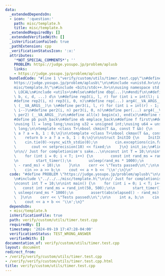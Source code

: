 ```yaml
---
data:
  _extendedDependsOn:
  - icon: ':question:'
    path: misc/template.h
    title: misc/template.h
  _extendedRequiredBy: []
  _extendedVerifiedWith: []
  _isVerificationFailed: true
  _pathExtension: cpp
  _verificationStatusIcon: ':x:'
  attributes:
    '*NOT_SPECIAL_COMMENTS*': ''
    PROBLEM: https://judge.yosupo.jp/problem/aplusb
    links:
    - https://judge.yosupo.jp/problem/aplusb
  bundledCode: "#line 1 \"verify/custom/utils/timer.test.cpp\"\n#define PROBLEM \"\
    https://judge.yosupo.jp/problem/aplusb\"\n\n#include <unistd.h>\n\n#line 1 \"\
    misc/template.h\"\n#include <bits/stdc++.h>\n\nusing namespace std;\n\n#ifdef\
    \ LOCAL\n#include <utils>\n#else\n#define dbg(...)\n#endif\n\n#define arg4(a,\
    \ b, c, d, ...) d\n \n#define rep3(i, l, r) for (int i = int(l); i < int(r); i++)\n\
    #define rep2(i, n) rep3(i, 0, n)\n#define rep(...) arg4(__VA_ARGS__, rep3, rep2)\
    \ (__VA_ARGS__)\n \n#define per3(i, l, r) for (int i = int(r) - 1; i >= int(l);\
    \ i--)\n#define per2(i, n) per3(i, 0, n)\n#define per(...) arg4(__VA_ARGS__, per3,\
    \ per2) (__VA_ARGS__)\n\n#define all(x) begin(x), end(x)\n#define sz(x) int(size(x))\n\
    #define pb push_back\n#define eb emplace_back\n#define f first\n#define s second\n\
    \nusing ll = long long;\nusing u32 = unsigned int;\nusing u64 = unsigned long\
    \ long;\n\ntemplate <class T>\nbool ckmin(T &a, const T &b) {\n    return b <\
    \ a ? a = b, 1 : 0;\n}\n\ntemplate <class T>\nbool ckmax(T &a, const T &b) {\n\
    \    return b > a ? a = b, 1 : 0;\n}\n\nstruct InitIO {\n    InitIO() {\n    \
    \    cin.tie(0)->sync_with_stdio(0);\n        cin.exceptions(cin.failbit);\n \
    \       cout << setprecision(10) << fixed;\n    }\n} init_io;\n#line 6 \"verify/custom/utils/timer.test.cpp\"\
    \n\n// Just for completionism's sake...\n\nconst int T = 10;\n\nint main() {\n\
    \    for (int i = 0; i < T; i++) {\n        const int rand_ms = rand_int(50, 500);\n\
    \n        start_timer();\n        usleep(rand_ms * 1000);\n        assert(abs(elapsed()\
    \ - rand_ms) < 10);\n    }\n\n    cerr << \"Tests passed\\n\";\n\n    int a, b;\n\
    \    cin >> a >> b;\n    cout << a + b << '\\n';\n}\n"
  code: "#define PROBLEM \"https://judge.yosupo.jp/problem/aplusb\"\n\n#include <unistd.h>\n\
    \n#include \"../../../misc/template.h\"\n\n// Just for completionism's sake...\n\
    \nconst int T = 10;\n\nint main() {\n    for (int i = 0; i < T; i++) {\n     \
    \   const int rand_ms = rand_int(50, 500);\n\n        start_timer();\n       \
    \ usleep(rand_ms * 1000);\n        assert(abs(elapsed() - rand_ms) < 10);\n  \
    \  }\n\n    cerr << \"Tests passed\\n\";\n\n    int a, b;\n    cin >> a >> b;\n\
    \    cout << a + b << '\\n';\n}"
  dependsOn:
  - misc/template.h
  isVerificationFile: true
  path: verify/custom/utils/timer.test.cpp
  requiredBy: []
  timestamp: '2024-09-19 17:47:28-04:00'
  verificationStatus: TEST_WRONG_ANSWER
  verifiedWith: []
documentation_of: verify/custom/utils/timer.test.cpp
layout: document
redirect_from:
- /verify/verify/custom/utils/timer.test.cpp
- /verify/verify/custom/utils/timer.test.cpp.html
title: verify/custom/utils/timer.test.cpp
---
```

